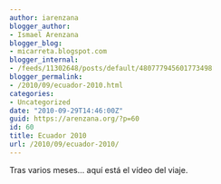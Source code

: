 ```yaml
---
author: iarenzana
blogger_author:
- Ismael Arenzana
blogger_blog:
- micarreta.blogspot.com
blogger_internal:
- /feeds/11302648/posts/default/480777945601773498
blogger_permalink:
- /2010/09/ecuador-2010.html
categories:
- Uncategorized
date: "2010-09-29T14:46:00Z"
guid: https://arenzana.org/?p=60
id: 60
title: Ecuador 2010
url: /2010/09/ecuador-2010/
---
```

Tras varios meses&#8230; aquí está el vídeo del viaje.

<div>
</div>

<div>
</div>